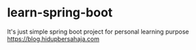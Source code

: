 # learn-spring-boot
It's just simple spring boot project for personal learning purpose
https://blog.hidupbersahaja.com 
